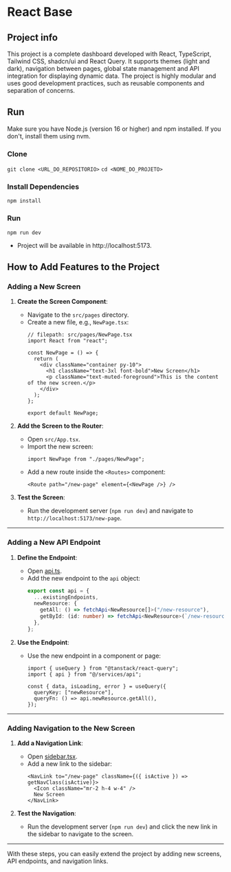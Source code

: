 # React Base

## Project info

This project is a complete dashboard developed with React, TypeScript, Tailwind CSS, shadcn/ui and React Query. It supports themes (light and dark), navigation between pages, global state management and API integration for displaying dynamic data. The project is highly modular and uses good development practices, such as reusable components and separation of concerns.

## Run

Make sure you have Node.js (version 16 or higher) and npm installed. If you don't, install them using nvm.

### Clone

``
git clone <URL_DO_REPOSITORIO>
``
``
cd <NOME_DO_PROJETO>
``

### Install Dependencies

``
npm install
``

### Run

``
npm run dev
``
- Project will be available in http://localhost:5173.

## How to Add Features to the Project

### Adding a New Screen

1. **Create the Screen Component**:
   - Navigate to the `src/pages` directory.
   - Create a new file, e.g., `NewPage.tsx`:
     ```tsx
     // filepath: src/pages/NewPage.tsx
     import React from "react";

     const NewPage = () => {
       return (
         <div className="container py-10">
           <h1 className="text-3xl font-bold">New Screen</h1>
           <p className="text-muted-foreground">This is the content of the new screen.</p>
         </div>
       );
     };

     export default NewPage;
     ```

2. **Add the Screen to the Router**:
   - Open `src/App.tsx`.
   - Import the new screen:
     ```tsx
     import NewPage from "./pages/NewPage";
     ```
   - Add a new route inside the `<Routes>` component:
     ```tsx
     <Route path="/new-page" element={<NewPage />} />
     ```

3. **Test the Screen**:
   - Run the development server (`npm run dev`) and navigate to `http://localhost:5173/new-page`.

---

### Adding a New API Endpoint

1. **Define the Endpoint**:
   - Open [api.ts](http://_vscodecontentref_/0).
   - Add the new endpoint to the `api` object:
     ```ts
     export const api = {
       ...existingEndpoints,
       newResource: {
         getAll: () => fetchApi<NewResource[]>("/new-resource"),
         getById: (id: number) => fetchApi<NewResource>(`/new-resource/${id}`),
       },
     };
     ```

2. **Use the Endpoint**:
   - Use the new endpoint in a component or page:
     ```tsx
     import { useQuery } from "@tanstack/react-query";
     import { api } from "@/services/api";

     const { data, isLoading, error } = useQuery({
       queryKey: ["newResource"],
       queryFn: () => api.newResource.getAll(),
     });
     ```

---

### Adding Navigation to the New Screen

1. **Add a Navigation Link**:
   - Open [sidebar.tsx](http://_vscodecontentref_/1).
   - Add a new link to the sidebar:
     ```tsx
     <NavLink to="/new-page" className={({ isActive }) => getNavClass(isActive)}>
       <Icon className="mr-2 h-4 w-4" />
       New Screen
     </NavLink>
     ```

2. **Test the Navigation**:
   - Run the development server (`npm run dev`) and click the new link in the sidebar to navigate to the screen.

---

With these steps, you can easily extend the project by adding new screens, API endpoints, and navigation links.
